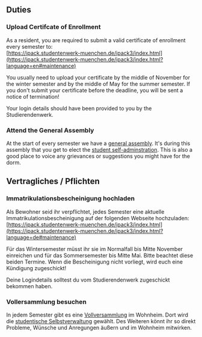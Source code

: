 <!-- English -->
## Duties
### Upload Certifcate of Enrollment
As a resident, you are required to submit a valid certificate of enrollment every semester to:  
[https://ipack.studentenwerk-muenchen.de/ipack3/index.html](https://ipack.studentenwerk-muenchen.de/ipack3/index.html?language=en#maintenance)

You usually need to upload your certificate by the middle of November for the winter semester and by the middle of May for the summer semester. If you don't submit your certificate before the deadline, you will be sent a notice of termination!

Your login details should have been provided to you by the Studierendenwerk.

### Attend the General Assembly
At the start of every semester we have a [general assembly](#a-assembly). It's during this assembly that you get to elect the [student self-adminstration](#b-self-admin). This is also a good place to voice any grievances or suggestions you might have for the dorm.

<!-- Deutsch -->
## Vertragliches / Pflichten
### Immatrikulationsbescheinigung hochladen
Als Bewohner seid ihr verpflichtet, jedes Semester eine aktuelle Immatrikulationsbescheinigung auf der folgenden Webseite hochzuladen:  
[https://ipack.studentenwerk-muenchen.de/ipack3/index.html](https://ipack.studentenwerk-muenchen.de/ipack3/index.html?language=de#maintenance)

Für das Wintersemester müsst ihr sie im Normalfall bis Mitte November einreichen und für das Sommersemester bis Mitte Mai. Bitte beachtet diese beiden Termine. Wenn die Bescheinigung nicht vorliegt, wird euch eine Kündigung zugeschickt!

Deine Logindetails solltest du vom Studierendenwerk zugeschickt bekommen haben.

### Vollersammlung besuchen
In jedem Semester gibt es eine [Vollversammlung](#a-assembly) im Wohnheim. Dort wird die [studentische Selbstverwaltung](#b-self-admin) gewählt. Des Weiteren könnt ihr so direkt Probleme, Wünsche und Anregungen äußern und im Wohnheim mitwirken.